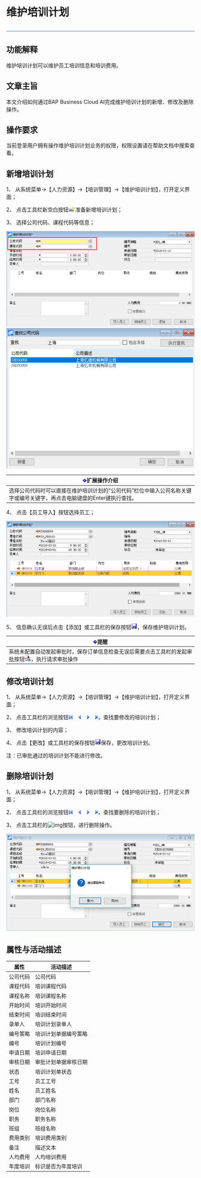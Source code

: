 # 维护培训计划

![img](图片/标题.png)

## 功能解释

维护培训计划可以维护员工培训信息和培训费用。

## 文章主旨
本文介绍如何通过BAP Business Cloud AI完成维护培训计划的新增、修改及删除操作。

## 操作要求

当前登录用户拥有操作维护培训计划业务的权限，权限设置请在帮助文档中搜索查看。

## 新增培训计划 

1、 从系统菜单->【人力资源】->【培训管理】->【维护培训计划】，打开定义界面；

2、 点击工具栏新空白按钮![img](图片/新空白记录.png)准备新增培训计划；

3、 选择公司代码、课程代码等信息；

 ![img](图片/维护1.png) ![img](图片/维护2.png)

| ![img](图片/扩展.png)扩展操作介绍                  |
| ------------------------------------------------------------ |
| 选择公司代码时可以直接在维护培训计划的“公司代码”栏位中输入公司名称关键字或编号关键字，再点击电脑键盘的Enter键执行查找。 |

4、 点击【员工导入】按钮选择员工；

![img](图片/维护3.png) 

5、 信息确认无误后点击【添加】或工具栏的保存按钮![img](图片/保存.png)，保存维护培训计划。

| ![img](图片/扩展.png)提醒                          |
| ------------------------------------------------------------ |
| 系统未配置自动发起审批时，保存订单信息检查无误后需要点击工具栏的发起审批按钮![img](图片/审批.png)，执行请求审批操作 |

## 修改培训计划 
1、 从系统菜单->【人力资源】->【培训管理】->【维护培训计划】，打开定义界面；

2、 点击工具栏的浏览按钮![img](图片/翻页.png)，查找要修改的培训计划；

3、 修改培训计划的内容；

4、 点击【更改】或工具栏的保存按钮![img](图片/保存.png)保存，更改培训计划。

注：已审批通过的培训计划不能进行修改。

## 删除培训计划 

1、 从系统菜单->【人力资源】->【培训管理】->【维护培训计划】，打开定义界面；

2、 点击工具栏的浏览按钮![img](图片/翻页.png)，查找要删除的培训计划；

3、 点击工具栏的![img](图片/删除)按钮，进行删除操作。

![img](图片/维护4.png) 

## 属性与活动描述 

| **属性** | **活动描述**   |
| -------------- | -------------------- |
| 公司代码       | 公司代码             |
| 课程代码       | 培训课程代码         |
| 课程名称       | 培训课程名称         |
| 开始时间       | 培训开始时间         |
| 结束时间       | 培训结束时间         |
| 录单人         | 培训计划录单人       |
| 编号策略       | 培训计划单据编号策略 |
| 编号           | 培训计划编号         |
| 申请日期       | 培训申请日期         |
| 审核日期       | 审批计划单据审核日期 |
| 状态           | 培训计划单状态       |
| 工号           | 员工工号             |
| 姓名           | 员工姓名             |
| 部门           | 部门名称             |
| 岗位           | 岗位名称             |
| 职务           | 职务名称             |
| 班组           | 班组名称             |
| 费用类别       | 培训费用类别         |
| 备注           | 描述文本             |
| 人均费用       | 人均培训费用         |
| 年度培训       | 标识是否为年度培训   |

 

